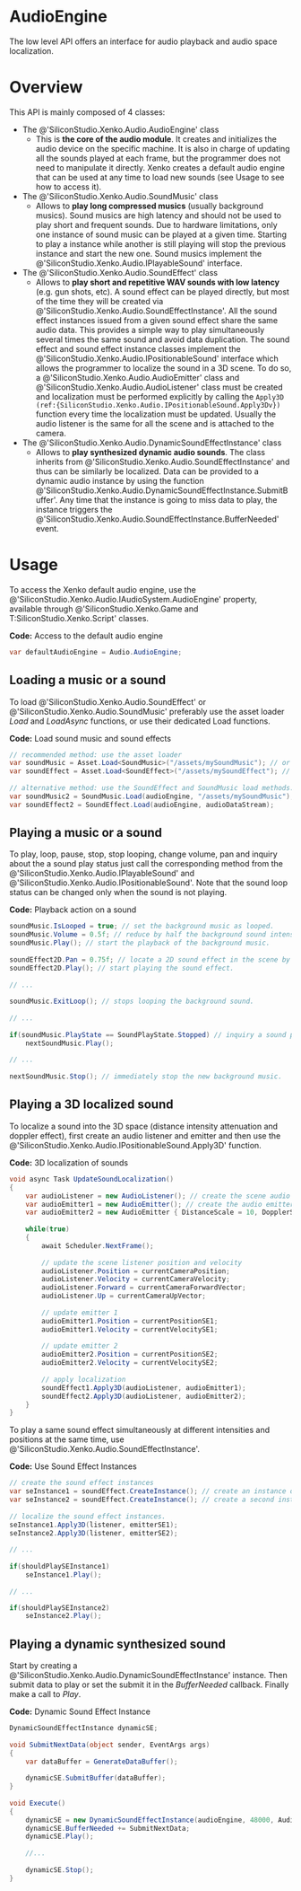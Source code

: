 # AudioEngine

<div class="doc-incomplete"/>

The low level API offers an interface for audio playback and audio space localization.

# Overview

This API is mainly composed of 4 classes:

- The @'SiliconStudio.Xenko.Audio.AudioEngine' class
  - This is **the core of the audio module**. It creates and initializes the audio device on the specific machine. It is also in charge of updating all the sounds played at each frame, but the programmer does not need to manipulate it directly. Xenko creates a default audio engine that can be used at any time to load new sounds (see Usage to see how to access it).
- The @'SiliconStudio.Xenko.Audio.SoundMusic' class
  - Allows to **play long compressed musics** (usually background musics). Sound musics are high latency and should not be used to play short and frequent sounds. Due to hardware limitations, only one instance of sound music can be played at a given time. Starting to play a instance while another is still playing will stop the previous instance and start the new one. Sound musics implement the @'SiliconStudio.Xenko.Audio.IPlayableSound' interface. 
- The @'SiliconStudio.Xenko.Audio.SoundEffect' class 
  - Allows to **play short and repetitive WAV sounds with low latency** (e.g. gun shots, etc). A sound effect can be played directly, but most of the time they will be created via @'SiliconStudio.Xenko.Audio.SoundEffectInstance'. All the sound effect instances issued from a given sound effect share the same audio data. This provides a simple way to play simultaneously several times the same sound and avoid data duplication. The sound effect and sound effect instance classes implement the @'SiliconStudio.Xenko.Audio.IPositionableSound' interface which allows the programmer to localize the sound in a 3D scene. To do so, a @'SiliconStudio.Xenko.Audio.AudioEmitter' class and @'SiliconStudio.Xenko.Audio.AudioListener' class must be created and localization must be performed explicitly by calling the `Apply3D (ref:{SiliconStudio.Xenko.Audio.IPositionableSound.Apply3Dv})` function every time the localization must be updated. Usually the audio listener is the same for all the scene and is attached to the camera.
- The @'SiliconStudio.Xenko.Audio.DynamicSoundEffectInstance' class 
  - Allows to **play synthesized dynamic audio sounds**. The class inherits from @'SiliconStudio.Xenko.Audio.SoundEffectInstance' and thus can be similarly be localized. Data can be provided to a dynamic audio instance by using the function @'SiliconStudio.Xenko.Audio.DynamicSoundEffectInstance.SubmitBuffer'. Any time that the instance is going to miss data to play, the instance triggers the @'SiliconStudio.Xenko.Audio.SoundEffectInstance.BufferNeeded' event.

# Usage

To access the Xenko default audio engine, use the @'SiliconStudio.Xenko.Audio.IAudioSystem.AudioEngine' property, available through @'SiliconStudio.Xenko.Game and T:SiliconStudio.Xenko.Script' classes.

**Code:** Access to the default audio engine

```cs
var defaultAudioEngine = Audio.AudioEngine;
```


## Loading a music or a sound

To load @'SiliconStudio.Xenko.Audio.SoundEffect' or @'SiliconStudio.Xenko.Audio.SoundMusic' preferably use the asset loader *Load*  and *LoadAsync* functions, or use their dedicated Load functions. 

**Code:** Load sound music and sound effects

```cs
// recommended method: use the asset loader
var soundMusic = Asset.Load<SoundMusic>("/assets/mySoundMusic"); // or await Asset.LoadAsync<SoundMusic>("/assets/mySoundMusic");
var soundEffect = Asset.Load<SoundEffect>("/assets/mySoundEffect"); // or await Asset.LoadAsync<SoundEffect>("/assets/mySoundEffect");
 
// alternative method: use the SoundEffect and SoundMusic load methods.
var soundMusic2 = SoundMusic.Load(audioEngine, "/assets/mySoundMusic");
var soundEffect2 = SoundEffect.Load(audioEngine, audioDataStream);
```


## Playing a music or a sound

To play, loop, pause, stop, stop looping, change volume, pan and inquiry about the a sound play status just call the corresponding method from the @'SiliconStudio.Xenko.Audio.IPlayableSound' and @'SiliconStudio.Xenko.Audio.IPositionableSound'. Note that the sound loop status can be changed only when the sound is not playing.

**Code:** Playback action on a sound

```cs
soundMusic.IsLooped = true; // set the background music as looped.
soundMusic.Volume = 0.5f; // reduce by half the background sound intensity
soundMusic.Play(); // start the playback of the background music.
 
soundEffect2D.Pan = 0.75f; // locate a 2D sound effect in the scene by modifying its pan value.
soundEffect2D.Play(); // start playing the sound effect.
 
// ...
 
soundMusic.ExitLoop(); // stops looping the background sound.
 
// ...
 
if(soundMusic.PlayState == SoundPlayState.Stopped) // inquiry a sound play state
	nextSoundMusic.Play();
 
// ...
 
nextSoundMusic.Stop(); // immediately stop the new background music.
```


## Playing a 3D localized sound

To localize a sound into the 3D space (distance intensity attenuation and doppler effect), first create an audio listener and emitter and then use the @'SiliconStudio.Xenko.Audio.IPositionableSound.Apply3D' function.

**Code:** 3D localization of sounds

```cs
void async Task UpdateSoundLocalization()
{
	var audioListener = new AudioListener(); // create the scene audio listener
	var audioEmitter1 = new AudioEmitter(); // create the audio emitter for the first sound effect with default distance and doppler scale
	var audioEmitter2 = new AudioEmitter { DistanceScale = 10, DopplerScale = 0.1 }; // create the audio emitter for the second sound effect and adjust its distance and doppler scale
 
	while(true)
	{
		await Scheduler.NextFrame();
 
		// update the scene listener position and velocity
		audioListener.Position = currentCameraPosition;
		audioListener.Velocity = currentCameraVelocity;
		audioListener.Forward = currentCameraForwardVector;
		audioListener.Up = currentCameraUpVector;
 
		// update emitter 1
		audioEmitter1.Position = currentPositionSE1;
		audioEmitter1.Velocity = currentVelocitySE1;
 
		// update emitter 2
		audioEmitter2.Position = currentPositionSE2;
		audioEmitter2.Velocity = currentVelocitySE2;
 
		// apply localization
		soundEffect1.Apply3D(audioListener, audioEmitter1);
		soundEffect2.Apply3D(audioListener, audioEmitter2);
	}
}
```


To play a same sound effect simultaneously at different intensities and positions at the same time, use @'SiliconStudio.Xenko.Audio.SoundEffectInstance'. 

**Code:** Use Sound Effect Instances

```cs
// create the sound effect instances
var seInstance1 = soundEffect.CreateInstance(); // create an instance of the sound effect.
var seInstance2 = soundEffect.CreateInstance(); // create a second instance of the same sound effect.
 
// localize the sound effect instances.
seInstance1.Apply3D(listener, emitterSE1);
seInstance2.Apply3D(listener, emitterSE2);
 
// ...
 
if(shouldPlaySEInstance1)
	seInstance1.Play();
 
// ... 

if(shouldPlaySEInstance2)
	seInstance2.Play();
```


## Playing a dynamic synthesized sound

Start by creating a @'SiliconStudio.Xenko.Audio.DynamicSoundEffectInstance' instance. Then submit data to play or set the submit it in the *BufferNeeded* callback. Finally make a call to *Play*.

**Code:** Dynamic Sound Effect Instance

```cs
DynamicSoundEffectInstance dynamicSE;
 
void SubmitNextData(object sender, EventArgs args)
{
	var dataBuffer = GenerateDataBuffer();
 
	dynamicSE.SubmitBuffer(dataBuffer);
}
 
void Execute()
{ 
	dynamicSE = new DynamicSoundEffectInstance(audioEngine, 48000, AudioChannels.Mono, AudioDataEncoding.PCM_16Bits);
	dynamicSE.BufferNeeded += SubmitNextData;
	dynamicSE.Play();
 
	//...
 
	dynamicSE.Stop();
}
 
 
```


